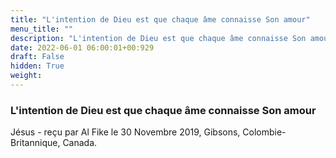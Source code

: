```yaml
---
title: "L'intention de Dieu est que chaque âme connaisse Son amour"
menu_title: ""
description: "L'intention de Dieu est que chaque âme connaisse Son amour"
date: 2022-06-01 06:00:01+00:929
draft: False
hidden: True
weight:
---
```

### L'intention de Dieu est que chaque âme connaisse Son amour

Jésus - reçu par Al Fike le 30 Novembre 2019, Gibsons, Colombie-Britannique, Canada.




